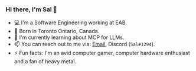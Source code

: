 ### Hi there, I'm Sal 👋

- 💻 I'm a Software Engineering working at EAB. 
- 🏡 Born in Toronto Ontario, Canada.
- 🌱 I'm currently learning about MCP for LLMs.
- 📫 You can reach out to me via: [Email](mailto:salinder.sid@gmail.com), Discord (`Sal#1294`).
- ⚡ Fun facts: I'm an avid computer gamer, computer hardware enthusiast and a fan of heavy metal.
<!--
**salindersidhu/salindersidhu** is a ✨ _special_ ✨ repository because its `README.md` (this file) appears on your GitHub profile.

Here are some ideas to get you started:

- 🔭 I’m currently working on ...
- 🌱 I’m currently learning ...
- 👯 I’m looking to collaborate on ...
- 🤔 I’m looking for help with ...
- 💬 Ask me about ...
- 📫 How to reach me: ...
- 😄 Pronouns: ...
- ⚡ Fun fact: ...
-->
